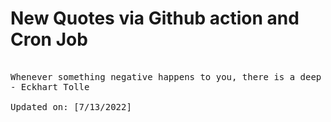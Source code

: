 # New Quotes via Github action and Cron Job

<pre>
<!-- #quote -->
Whenever something negative happens to you, there is a deep lesson concealed within it.
- Eckhart Tolle

Updated on: [7/13/2022]
<!-- #quoteEnd -->
</pre>
